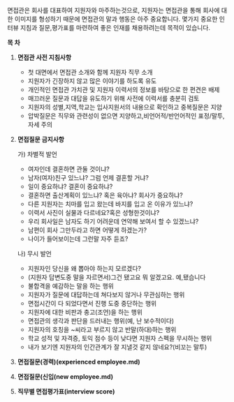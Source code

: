 면접관은 회사를 대표하여 지원자와 마주하는것으로, 지원자는 면접관을 통해 회사에 대한 이미지를 형성하기 때문에 면접관의 말과 행동은 아주 중요합니다. 
몇가지 중요한 인터뷰 지침과 질문,평가표를 마련하여 좋은 인재를 채용하려는데 목적이 있습니다.



**목 차**

1. **면접관 사전 지침사항**

   * 첫 대면에서 면접관 소개와 함께 지원자 직무 소개
   * 지원자가 긴장하지 않고 많은 이야기를 하도록 유도
   * 개인적인 면접관 가치관 및 지원자 이력서의 정보를 바탕으로 한 편견은 배제
   * 매끄러운 질문과 대답을 유도하기 위해 사전에 이력서를 충분히 검토
   * 지원자의 성별,지역,학교는 입사지원서의 내용으로 확인하고 중복질문은 지양
   * 압박질문은 직무와 관련성이 없으면 지양하고,비언어적/반언어적인 표정/말투,자세 주의

2. **면접질문 금지사항**

   가) 차별적 발언

   * 여자인데 결혼하면 관둘 것이냐?
   * 남자(여자)친구 있느냐? 그럼 언제 결혼할 거냐?
   * 일이 중요하냐? 결혼이 중요하냐?
   * 결혼하면 출산계획이 있느냐? 혹은 육아냐? 회사가 중요하냐?
   * 다른 지원자는 치마를 입고 왔는데 바지를 입고 온 이유가 있느냐?
   * 이력서 사진이 실물과 다르네요?혹은 성형한것이냐?
   * 우리 회사일은 남자도 하기 어려운데 연약해 보여서 할 수 있겠느냐?
   * 남편이 회사 그만두라고 하면 어떻게 하겠는가?
   * 나이가 들어보이는데 그런말 자주 듣죠?

   나)  무시 발언

   * 지원자인 당신을 왜 뽑아야 하는지 모르겠다?
   * (지원자 답변도중 말을 자르면서)그건 됐고요 뭐 알겠고요. 예,됐습니다
   * 불합격을 예감하는 말을 하는 행위
   * 지원자가 질문에 대답하는데 쳐다보지 않거나 무관심하는 행위
   * 면접시간이 다 되었다면서 진행 도중 중단하는 행위
   * 지원자에 대한 비판과 충고(조언)을 하는 행위
   * 면접관의 생각과 판단을 드러내는 행위(예, 난 보수적이다)
   * 지원자의 호칭을 ~씨라고 부르지 않고 반말(하대)하는 행위
   * 학교 성적 및 자격증, 토익 점수 등이 낮다면 지원자 스펙을 무시하는 행위
   * 내가 보기엔 지원자의 인간관계가 잘 지낼것 같지 않네요?(비꼬는 말투)

3. **면접질문(경력)(experienced employee.md)**

4. **면접질문(신입(new employee.md)**

5. **직무별 면접평가표(interview score)**


